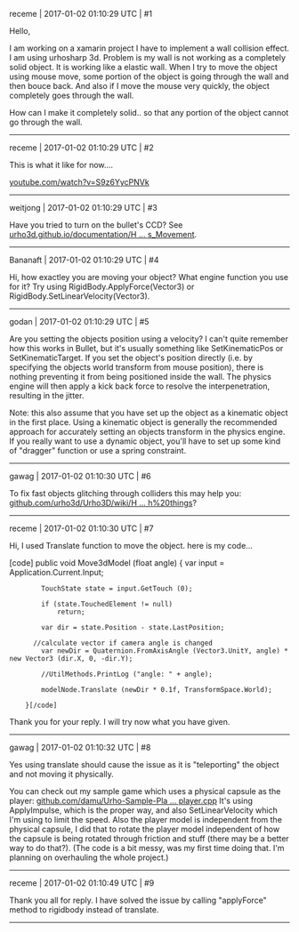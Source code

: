 receme | 2017-01-02 01:10:29 UTC | #1

Hello, 

I am working on a xamarin project I have to implement a wall collision effect. I am using urhosharp 3d. Problem is my wall is not working as a completely solid object. 
It is working like a elastic wall. When I try to move the object using mouse move, some portion of the object is going through the wall and then bouce back. And also if I move the mouse very quickly, the object completely goes through the wall.

How can I make it completely solid.. so that any portion of the object cannot go through the wall.

-------------------------

receme | 2017-01-02 01:10:29 UTC | #2

This is what it like for now....

[youtube.com/watch?v=S9z6YycPNVk](https://www.youtube.com/watch?v=S9z6YycPNVk)

-------------------------

weitjong | 2017-01-02 01:10:29 UTC | #3

Have you tried to turn on the bullet's CCD? See [urho3d.github.io/documentation/H ... s_Movement](http://urho3d.github.io/documentation/HEAD/_physics.html#Physics_Movement).

-------------------------

Bananaft | 2017-01-02 01:10:29 UTC | #4

Hi, how exactley you are moving your object? What engine function you use for it? Try using RigidBody.ApplyForce(Vector3) or RigidBody.SetLinearVelocity(Vector3).

-------------------------

godan | 2017-01-02 01:10:29 UTC | #5

Are you setting the objects position using a velocity? I can't quite remember how this works in Bullet, but it's usually something like SetKinematicPos or SetKinematicTarget. If you set the object's position directly (i.e. by specifying the objects world transform from mouse position), there is nothing preventing it from being positioned inside the wall. The physics engine will then apply a kick back force to resolve the interpenetration, resulting in the jitter.

Note: this also assume that you have set up the object as a kinematic object in the first place. Using a kinematic object is generally the recommended approach for accurately setting an objects transform in the physics engine. If you really want to use a dynamic object, you'll have to set up some kind of "dragger" function or use a spring constraint.

-------------------------

gawag | 2017-01-02 01:10:30 UTC | #6

To fix fast objects glitching through colliders this may help you: [github.com/urho3d/Urho3D/wiki/H ... h%20things](https://github.com/urho3d/Urho3D/wiki/How%20to%20fix%20a%20fast%20object%20not%20colliding%20with%20things)?

-------------------------

receme | 2017-01-02 01:10:30 UTC | #7

Hi, I used Translate function to move the object. here is my code...

[code]      public void Move3dModel (float angle)
		{
			var input = Application.Current.Input;

			TouchState state = input.GetTouch (0);

			if (state.TouchedElement != null)
				return;

			var dir = state.Position - state.LastPosition;
                        
          //calculate vector if camera angle is changed
			var newDir = Quaternion.FromAxisAngle (Vector3.UnitY, angle) * new Vector3 (dir.X, 0, -dir.Y);		
					
			//UtilMethods.PrintLog ("angle: " + angle);

			modelNode.Translate (newDir * 0.1f, TransformSpace.World);		

		}[/code]


Thank you for your reply. I will try now what you have given.

-------------------------

gawag | 2017-01-02 01:10:32 UTC | #8

Yes using translate should cause the issue as it is "teleporting" the object and not moving it physically.

You can check out my sample game which uses a physical capsule as the player: [github.com/damu/Urho-Sample-Pla ... player.cpp](https://github.com/damu/Urho-Sample-Platformer/blob/master/player.cpp)
It's using ApplyImpulse, which is the proper way, and also SetLinearVelocity which I'm using to limit the speed. Also the player model is independent from the physical capsule, I did that to rotate the player model independent of how the capsule is being rotated through friction and stuff (there may be a better way to do that?).
(The code is a bit messy, was my first time doing that. I'm planning on overhauling the whole project.)

-------------------------

receme | 2017-01-02 01:10:49 UTC | #9

Thank you all for reply. I have solved the issue by calling "applyForce" method to rigidbody instead of translate.

-------------------------

